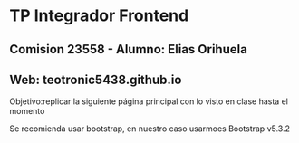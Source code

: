 # TP Integrador Frontend

## Comision 23558 - Alumno: Elias Orihuela

## Web: teotronic5438.github.io

<p>Objetivo:replicar la siguiente página principal con lo visto en clase hasta el momento</p>
<p>Se recomienda usar bootstrap, en nuestro caso usarmoes Bootstrap v5.3.2</p>

<img source="./img/final_front_2021.jpg" />